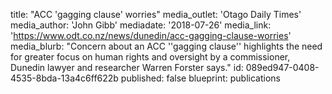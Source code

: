 title: "ACC 'gagging clause' worries"
media_outlet: 'Otago Daily Times'
media_author: 'John Gibb'
mediadate: '2018-07-26'
media_link: 'https://www.odt.co.nz/news/dunedin/acc-gagging-clause-worries'
media_blurb: "Concern about an ACC ''gagging clause'' highlights the need for greater focus on human rights and oversight by a commissioner, Dunedin lawyer and researcher Warren Forster says."
id: 089ed947-0408-4535-8bda-13a4c6ff622b
published: false
blueprint: publications

